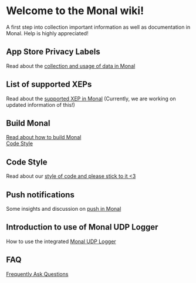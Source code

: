 # **Welcome to the Monal wiki!**

A first step into collection important information as well as documentation in Monal. Help is highly appreciated!

## App Store Privacy Labels
Read about the [collection and usage of data in Monal](https://github.com/monal-im/Monal/wiki/App-Store-Privacy-Labels)

## List of supported XEPs
Read about the [supported XEP in Monal](https://github.com/anurodhp/Monal/blob/develop/XEPsupport.md) (Currently, we are working on updated information of this!)

## Build Monal
[Read about how to build Monal](https://github.com/monal-im/Monal/wiki/Building-Monal)<br>
[Code Style](https://github.com/monal-im/Monal/wiki/Code-Style)

## Code Style
Read about our [style of code and please stick to it <3](https://github.com/monal-im/Monal/wiki/Code-style)

## Push notifications
Some insights and discussion on [push in Monal](https://github.com/monal-im/Monal/issues/354)

## Introduction to use of Monal UDP Logger
How to use the integrated [Monal UDP Logger](https://github.com/monal-im/Monal/wiki/Introduction-to-use-of-Monal-UDP-Logger)

## FAQ
[Frequently Ask Questions](https://github.com/anurodhp/Monal/wiki/FAQ---Frequently-Ask-Questions)